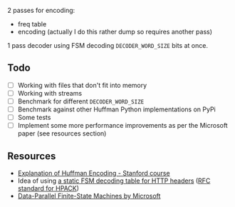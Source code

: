 2 passes for encoding:
- freq table
- encoding (actually I do this rather dump so requires another pass)

1 pass decoder using FSM decoding `DECODER_WORD_SIZE` bits at once.


## Todo

- [ ] Working with files that don't fit into memory
- [ ] Working with streams
- [ ] Benchmark for different `DECODER_WORD_SIZE`
- [ ] Benchmark against other Huffman Python implementations on PyPi
- [ ] Some tests
- [ ] Implement some more performance improvements as per the Microsoft paper (see resources
  section)

## Resources

-   [Explanation of Huffman Encoding - Stanford course](https://web.stanford.edu/class/archive/cs/cs106b/cs106b.1126/handouts/220%20Huffman%20Encoding.pdf)
-   Idea of using [a static FSM decoding table for HTTP headers](https://github.com/python-hyper/hpack/blob/master/src/hpack/huffman_table.py) ([RFC standard for HPACK](https://www.rfc-editor.org/rfc/rfc7541#appendix-B))
- [Data-Parallel Finite-State Machines by Microsoft](https://www.microsoft.com/en-us/research/wp-content/uploads/2016/02/asplos302-mytkowicz.pdf)
